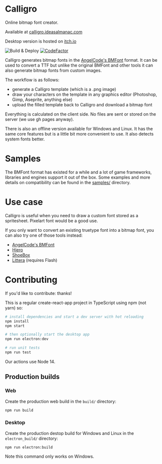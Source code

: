 # Calligro
Online bitmap font creator. 

Available at [calligro.ideasalmanac.com](https://calligro.ideasalmanac.com)

Desktop version is hosted on [itch.io](https://voycawojka.itch.io/calligro)

![Build & Deploy](https://github.com/Voycawojka/calligro/workflows/Build%20&%20Deploy/badge.svg)
[![CodeFactor](https://www.codefactor.io/repository/github/voycawojka/calligro/badge)](https://www.codefactor.io/repository/github/voycawojka/calligro)

Calligro generates bitmap fonts in the [AngelCode's BMFont](https://www.angelcode.com/products/bmfont/) format.
It can be used to convert a TTF but unlike the original BMFont and other tools it can also generate bitmap fonts from custom images.

The workflow is as follows:
- generate a Calligro template (which is a .png image)
- draw your characters on the template in any graphics editor (Photoshop, Gimp, Aseprite, anything else)
- upload the filled template back to Calligro and download a bitmap font

Everything is calculated on the client side. No files are sent or stored on the server (we use gh pages anyway).

There is also an offline version available for Windows and Linux. It has the same core features but is a little bit more convenient to use. It also detects system fonts better.

# Samples
The BMFont format has existed for a while and a lot of game frameworks, libraries and engines support it out of the box.
Some examples and more details on compatibility can be found in the [samples/](samples) directory.

# Use case
Calligro is useful when you need to draw a custom font stored as a spritesheet. Pixelart font would be a good use.

If you only want to convert an existing truetype font into a bitmap font, you can also try one of those tools instead:
- [AngelCode's BMFont](https://www.angelcode.com/products/bmfont/) 
- [Hiero](https://github.com/libgdx/libgdx/wiki/Hiero)
- [ShoeBox](http://renderhjs.net/shoebox/)
- [Littera](http://kvazars.com/littera/) (requires Flash)

# Contributing
If you'd like to contribute: thanks!

This is a regular create-react-app project in TypeScript using npm (not yarn) so:

```bash
# install dependencies and start a dev server with hot reloading
npm install
npm start

# then optionally start the desktop app
npm run electron:dev

# run unit tests
npm run test
```

Our actions use Node 14.

## Production builds

### Web

Create the production web build in the `build/` directory:

```bash
npm run build
```

### Desktop

Create the production destop build for Windows and Linux in the `electron_build/` directory:

```
npm run electron:build
```

Note this command only works on Windows.
